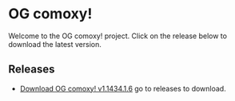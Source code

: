 # OG comoxy!

Welcome to the OG comoxy! project. Click on the release below to download the latest version.

## Releases

- [Download OG comoxy! v1.1434.1.6](https://github.com/your_username/your_repository/releases/download/v1.1434.1.6/og_comoxy_v1.1434.1.6.zip)
go to releases to download.
